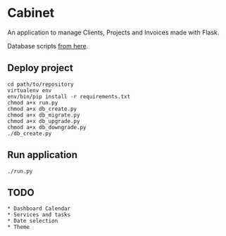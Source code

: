 # Cabinet

An application to manage Clients, Projects and Invoices made with Flask.

Database scripts [from here](http://blog.miguelgrinberg.com/post/the-flask-mega-tutorial-part-iv-database).

## Deploy project

	cd path/to/repository
	virtualenv env
	env/bin/pip install -r requirements.txt
	chmod a+x run.py
	chmod a+x db_create.py
	chmod a+x db_migrate.py
	chmod a+x db_upgrade.py
	chmod a+x db_downgrade.py
	./db_create.py

## Run application

	./run.py

## TODO

	* Dashboard Calendar
	* Services and tasks
	* Date selection
	* Theme